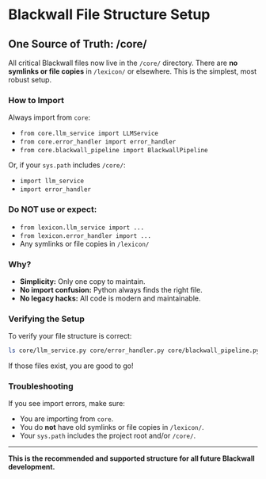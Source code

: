 # Blackwall File Structure Setup

## One Source of Truth: /core/

All critical Blackwall files now live in the `/core/` directory. There are **no symlinks or file copies** in `/lexicon/` or elsewhere. This is the simplest, most robust setup.

### How to Import

Always import from `core`:
- `from core.llm_service import LLMService`
- `from core.error_handler import error_handler`
- `from core.blackwall_pipeline import BlackwallPipeline`

Or, if your `sys.path` includes `/core/`:
- `import llm_service`
- `import error_handler`

### Do NOT use or expect:
- `from lexicon.llm_service import ...`
- `from lexicon.error_handler import ...`
- Any symlinks or file copies in `/lexicon/`

### Why?
- **Simplicity:** Only one copy to maintain.
- **No import confusion:** Python always finds the right file.
- **No legacy hacks:** All code is modern and maintainable.

### Verifying the Setup

To verify your file structure is correct:

```bash
ls core/llm_service.py core/error_handler.py core/blackwall_pipeline.py
```

If those files exist, you are good to go!

### Troubleshooting

If you see import errors, make sure:
- You are importing from `core`.
- You do **not** have old symlinks or file copies in `/lexicon/`.
- Your `sys.path` includes the project root and/or `/core/`.

---

**This is the recommended and supported structure for all future Blackwall development.**

